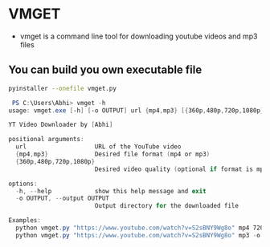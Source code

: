 # VMGET
- vmget is a command line tool for downloading youtube videos and mp3 files
  
## You can build you own executable file
```bash
pyinstaller --onefile vmget.py
```

```powershell
 PS C:\Users\Abhi> vmget -h
usage: vmget.exe [-h] [-o OUTPUT] url {mp4,mp3} [{360p,480p,720p,1080p}]

YT Video Downloader by [Abhi]

positional arguments:
  url                   URL of the YouTube video
  {mp4,mp3}             Desired file format (mp4 or mp3)
  {360p,480p,720p,1080p}
                        Desired video quality (optional if format is mp3)

options:
  -h, --help            show this help message and exit
  -o OUTPUT, --output OUTPUT
                        Output directory for the downloaded file

Examples:
  python vmget.py "https://www.youtube.com/watch?v=S2sBNY9Wg8o" mp4 720p
  python vmget.py "https://www.youtube.com/watch?v=S2sBNY9Wg8o" mp3 -o C:\Users\Abhi\Downloads

```
  
